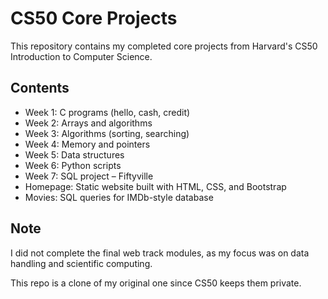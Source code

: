 # CS50 Core Projects

This repository contains my completed core projects from Harvard's CS50 Introduction to Computer Science.

## Contents
- Week 1: C programs (hello, cash, credit)
- Week 2: Arrays and algorithms
- Week 3: Algorithms (sorting, searching)
- Week 4: Memory and pointers
- Week 5: Data structures
- Week 6: Python scripts
- Week 7: SQL project – Fiftyville
- Homepage: Static website built with HTML, CSS, and Bootstrap
- Movies: SQL queries for IMDb-style database

## Note
I did not complete the final web track modules, as my focus was on data handling and scientific computing.

This repo is a clone of my original one since CS50 keeps them private.